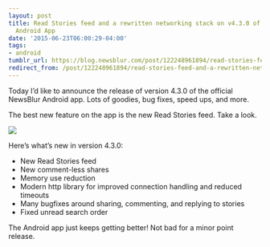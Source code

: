 ```yaml
---
layout: post
title: Read Stories feed and a rewritten networking stack on v4.3.0 of the NewsBlur
  Android App
date: '2015-06-23T06:00:29-04:00'
tags:
- android
tumblr_url: https://blog.newsblur.com/post/122248961894/read-stories-feed-and-a-rewritten-networking-stack
redirect_from: /post/122248961894/read-stories-feed-and-a-rewritten-networking-stack/
---
```

Today I’d like to announce the release of version 4.3.0 of the official NewsBlur Android app. Lots of goodies, bug fixes, speed ups, and more.

The best new feature on the app is the new Read Stories feed. Take a look.

![](https://s3.amazonaws.com/static.newsblur.com/blog/android%20read%20stories.png)

Here’s what’s new in version 4.3.0:

- New Read Stories feed
- New comment-less shares
- Memory use reduction
- Modern http library for improved connection handling and reduced timeouts
- Many bugfixes around sharing, commenting, and replying to stories
- Fixed unread search order

The Android app just keeps getting better! Not bad for a minor point release.

